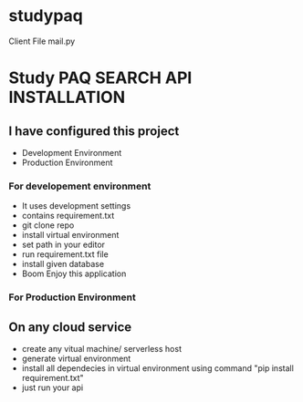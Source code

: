 # studypaq
Client File mail.py
# Study PAQ SEARCH API INSTALLATION

## I have configured this project 

- Development Environment
- Production Environment

### For developement environment 

- It uses development settings
- contains requirement.txt 
- git clone repo
- install virtual environment
- set path in your editor
- run requirement.txt file
- install given database
- Boom Enjoy this application

### For Production Environment
## On any cloud service

- create any vitual machine/ serverless host
- generate virtual environment
- install all dependecies in virtual environment using command "pip install requirement.txt"
- just run your api 
